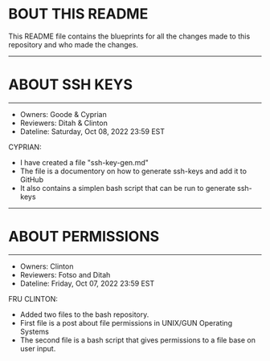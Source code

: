 # BOUT THIS README

This README file contains the blueprints for all the changes made to this repository and who made the changes. 

---
# ABOUT SSH KEYS
---
* Owners: Goode & Cyprian
* Reviewers: Ditah & Clinton
* Dateline: Saturday, Oct 08, 2022 23:59 EST

CYPRIAN:
   - I have created a file "ssh-key-gen.md" 
   - The file is a documentory on how to generate ssh-keys and add it to GitHub
   - It also contains a simplen bash script that can be run to generate ssh-keys
   
---
# ABOUT PERMISSIONS
---
* Owners: Clinton
* Reviewers: Fotso and Ditah
* Dateline: Friday, Oct 07, 2022 23:59 EST

FRU CLINTON:
   - Added two files to the bash repository.
   - First file is a post about file permissions in UNIX/GUN Operating Systems
   - The second file is a bash script that gives permissions to a file base on user input.

